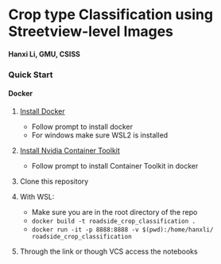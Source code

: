 # Crop type Classification using Streetview-level Images

#### Hanxi Li, GMU, CSISS

### Quick Start

#### Docker

1. [Install Docker](https://docs.docker.com/get-docker/)
    - Follow prompt to install docker
    - For windows make sure WSL2 is installed

2. [Install Nvidia Container Toolkit](https://docs.nvidia.com/datacenter/cloud-native/container-toolkit/install-guide.html)
    - Follow prompt to install Container Toolkit in docker

3. Clone this repository

4. With WSL:
    - Make sure you are in the root directory of the repo
    - ```docker build -t roadside_crop_classification .``` 
    - ```docker run -it -p 8888:8888 -v $(pwd):/home/hanxli/ roadside_crop_classification```

5. Through the link or though VCS access the notebooks
